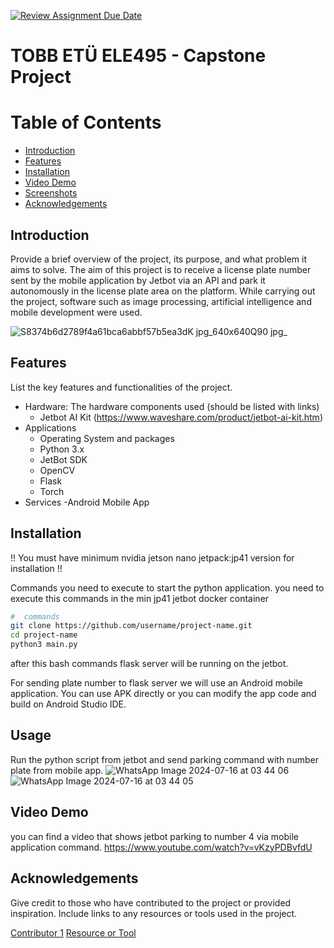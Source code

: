 [![Review Assignment Due Date](https://classroom.github.com/assets/deadline-readme-button-22041afd0340ce965d47ae6ef1cefeee28c7c493a6346c4f15d667ab976d596c.svg)](https://classroom.github.com/a/5mCoF9-h)
# TOBB ETÜ ELE495 - Capstone Project

# Table of Contents
- [Introduction](#introduction)
- [Features](#features)
- [Installation](#installation)
- [Video Demo](#usage)
- [Screenshots](#screenshots)
- [Acknowledgements](#acknowledgements)

## Introduction
Provide a brief overview of the project, its purpose, and what problem it aims to solve.
The aim of this project is to receive a license plate number sent by the mobile application by Jetbot via an API and park it autonomously in the license plate area on the platform. While carrying out the project, software such as image processing, artificial intelligence and mobile development were used.

![S8374b6d2789f4a61bca6abbf57b5ea3dK jpg_640x640Q90 jpg_](https://github.com/user-attachments/assets/af9d4acc-5c85-47eb-8595-96dfc061a3b9)


## Features
List the key features and functionalities of the project.
- Hardware: The hardware components used (should be listed with links)
  - Jetbot AI Kit (https://www.waveshare.com/product/jetbot-ai-kit.htm) 
- Applications
  - Operating System and packages
  - Python 3.x
  - JetBot SDK
  - OpenCV
  - Flask
  - Torch
- Services
  -Android Mobile App

## Installation
!! You must have minimum nvidia jetson nano jetpack:jp41 version for installation !!

Commands you need to execute to start the python application.
you need to execute this commands in the min jp41 jetbot docker container
```bash
#  commands
git clone https://github.com/username/project-name.git
cd project-name
python3 main.py
```
after this bash commands flask server will be running on the jetbot.

For sending plate number to flask server we will use an Android mobile application. You can use APK directly or you can modify the app code and build on Android Studio IDE.


## Usage
Run the python script from jetbot and send parking command with number plate from mobile app.
![WhatsApp Image 2024-07-16 at 03 44 06](https://github.com/user-attachments/assets/7a4164fd-1abc-4eaf-ac27-87316e012eb2)
![WhatsApp Image 2024-07-16 at 03 44 05](https://github.com/user-attachments/assets/39982023-6cb7-459f-9d17-6e9c565d4ab5)


## Video Demo
you can find a video that shows jetbot parking to number 4 via mobile application command.
https://www.youtube.com/watch?v=vKzyPDBvfdU


## Acknowledgements
Give credit to those who have contributed to the project or provided inspiration. Include links to any resources or tools used in the project.

[Contributor 1](https://github.com/user1)
[Resource or Tool](https://www.nvidia.com)
